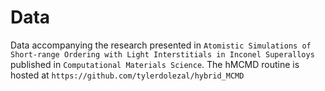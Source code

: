 # Data 
Data accompanying the research presented in `Atomistic Simulations of Short-range Ordering with Light Interstitials in Inconel Superalloys` published in `Computational Materials Science`. The hMCMD routine is hosted at `https://github.com/tylerdolezal/hybrid_MCMD`
